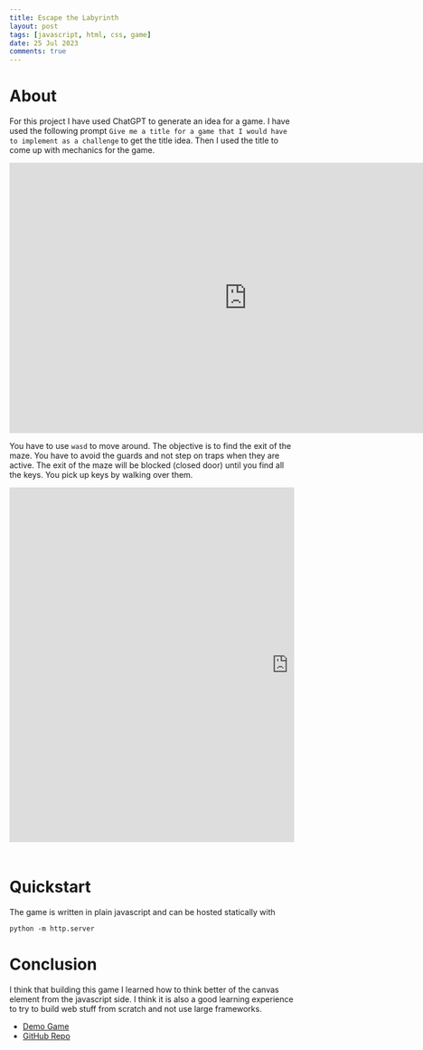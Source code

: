 ```yaml
---
title: Escape the Labyrinth
layout: post
tags: [javascript, html, css, game]
date: 25 Jul 2023
comments: true
---
```


# About

For this project I have used ChatGPT to generate an idea for a game. I have
used the following prompt `Give me a title for a game that I would have to
implement as a challenge` to get the title idea. Then I used the title to come
up with mechanics for the game.

<div class="video-container" align="center">
	<iframe
        title="YouTube video player"
        width="840"
        height="478"
        src="https://www.youtube.com/embed/3pNTYmIrMwY"
        frameborder="0"
        allow="accelerometer; autoplay; clipboard-write; encrypted-media; gyroscope; picture-in-picture; web-share"
        allowfullscreen
    >
    </iframe>
</div>

You have to use `wasd` to move around. The objective is to find the exit of the
maze. You have to avoid the guards and not step on traps when they are active.
The exit of the maze will be blocked (closed door) until you find all the keys.
You pick up keys by walking over them.

<style>
  #wrap {
    width: 100%;
    height: 650px;
    overflow: hidden;
  }
  #scaled-frame {
    width: 1408px;
    height: 896px;
    transform: scale(0.70);
    transform-origin: 0 0;
  }
</style>

<div id="wrap">
    <iframe
        id="scaled-frame"
        scrolling="no"
        title="Escape The Labyrinth"
        src="https://alexjercan.github.io/labyrinth-escape/"
        frameborder="0"
    >
    </iframe>
</div>

# Quickstart

The game is written in plain javascript and can be hosted statically with

```console
python -m http.server
```

# Conclusion

I think that building this game I learned how to think better of the canvas
element from the javascript side. I think it is also a good learning experience
to try to build web stuff from scratch and not use large frameworks.

- [Demo Game](https://alexjercan.github.io/labyrinth-escape/)
- [GitHub Repo](https://github.com/alexjercan/labyrinth-escape)
